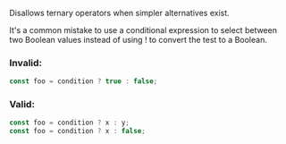 Disallows ternary operators when simpler alternatives exist.

It's a common mistake to use a conditional expression to select between two
Boolean values instead of using ! to convert the test to a Boolean.

### Invalid:

```typescript
const foo = condition ? true : false;
```

### Valid:

```typescript
const foo = condition ? x : y;
const foo = condition ? x : false;
```
